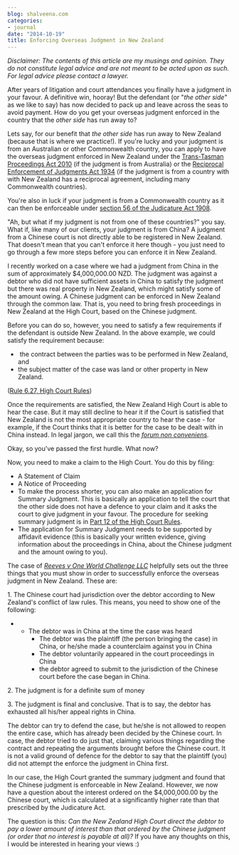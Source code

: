 ```yaml
---
blog: shalveena.com
categories:
- journal
date: "2014-10-19"
title: Enforcing Overseas Judgment in New Zealand
---
```


_Disclaimer: The contents of this article are my musings and opinion. They do not constitute legal advice and are not meant to be acted upon as such. For legal advice please contact a lawyer._

After years of litigation and court attendances you finally have a judgment in your favour. A definitive win, hooray! But the defendant (or "_the other side_" as we like to say) has now decided to pack up and leave across the seas to avoid payment. How do you get your overseas judgment enforced in the country that the _other side_ has run away to?

Lets say, for our benefit that _the other side_ has run away to New Zealand (because that is where we practice!). If you're lucky and your judgment is from an Australian or other Commonwealth country, you can apply to have the overseas judgment enforced in New Zealand under the [Trans-Tasman Proceedings Act 2010](http://www.legislation.govt.nz/act/public/2010/0108/latest/DLM2576223.html) (if the judgment is from Australia) or the [Reciprocal Enforcement of Judgments Act 1934](http://www.legislation.govt.nz/act/public/1934/0011/latest/DLM216423.html) (if the judgment is from a country with with New Zealand has a reciprocal agreement, including many Commonwealth countries).

You're also in luck if your judgment is from a Commonwealth country as it can then be enforceable under [section 56 of the Judicature Act 1908](http://www.legislation.govt.nz/act/public/1908/0089/latest/DLM146660.html).

"Ah, but what if my judgment is not from one of these countries?" you say. What if, like many of our clients, your judgment is from China? A judgment from a Chinese court is not directly able to be registered in New Zealand. That doesn't mean that you can't enforce it here though - you just need to go through a few more steps before you can enforce it in New Zealand.

I recently worked on a case where we had a judgment from China in the sum of approximately $4,000,000.00 NZD. The judgment was against a debtor who did not have sufficient assets in China to satisfy the judgment but there was real property in New Zealand, which might satisfy some of the amount owing. A Chinese judgment can be enforced in New Zealand through the common law. That is, you need to bring fresh proceedings in New Zealand at the High Court, based on the Chinese judgment.

Before you can do so, however, you need to satisfy a few requirements if the defendant is outside New Zealand. In the above example, we could satisfy the requirement because:

-  the contract between the parties was to be performed in New Zealand, and
- the subject matter of the case was land or other property in New Zealand.

([Rule 6.27, High Court Rules](http://www.legislation.govt.nz/act/public/1908/0089/latest/DLM1818846.html))

Once the requirements are satisfied, the New Zealand High Court is able to hear the case. But it may still decline to hear it if the Court is satisfied that New Zealand is not the most appropriate country to hear the case - for example, if the Court thinks that it is better for the case to be dealt with in China instead. In legal jargon, we call this the _[forum non conveniens](http://en.wikipedia.org/wiki/Forum_non_conveniens)._

Okay, so you've passed the first hurdle. What now?

Now, you need to make a claim to the High Court. You do this by filing:

- A Statement of Claim
- A Notice of Proceeding
- To make the process shorter, you can also make an application for Summary Judgment. This is basically an application to tell the court that the other side does not have a defence to your claim and it asks the court to give judgment in your favour. The procedure for seeking summary judgment is in [Part 12 of the High Court Rules](http://www.legislation.govt.nz/act/public/1908/0089/latest/DLM147653.html).
- The application for Summary Judgment needs to be supported by affidavit evidence (this is basically your written evidence, giving information about the proceedings in China, about the Chinese judgment and the amount owing to you).

The case of _[Reeves v One World Challenge LLC](http://www.nzlii.org/nz/cases/NZCA/2005/314.html)_ helpfully sets out the three things that you must show in order to successfully enforce the overseas judgment in New Zealand. These are:

1\. The Chinese court had jurisdiction over the debtor according to New Zealand's conflict of law rules. This means, you need to show one of the following:

- - The debtor was in China at the time the case was heard
    - The debtor was the plaintiff (the person bringing the case) in China, or he/she made a counterclaim against you in China
    - The debtor voluntarily appeared in the court proceedings in China
    - the debtor agreed to submit to the jurisdiction of the Chinese court before the case began in China.

2\. The judgment is for a definite sum of money

3\. The judgment is final and conclusive. That is to say, the debtor has exhausted all his/her appeal rights in China.

The debtor can try to defend the case, but he/she is not allowed to reopen the entire case, which has already been decided by the Chinese court. In case, the debtor tried to do just that, claiming various things regarding the contract and repeating the arguments brought before the Chinese court. It is not a valid ground of defence for the debtor to say that the plaintiff (you) did not attempt the enforce the judgment in China first.

In our case, the High Court granted the summary judgment and found that the Chinese judgment is enforceable in New Zealand. However, we now have a question about the interest ordered on the $4,000,000.00 by the Chinese court, which is calculated at a significantly higher rate than that prescribed by the Judicature Act.

The question is this: _Can the New Zealand High Court direct the debtor to pay a lower amount of interest than that ordered by the Chinese judgment (or order that no interest is payable at all)?_ If you have any thoughts on this, I would be interested in hearing your views :)
